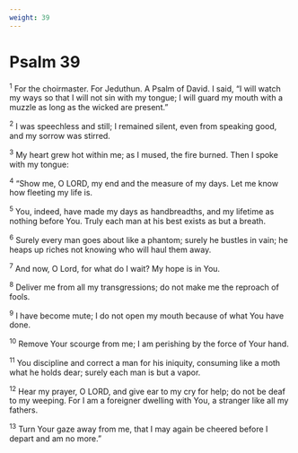 ```yaml
---
weight: 39
---
```


# Psalm 39

<sup>1</sup> For the choirmaster. For Jeduthun. A Psalm of David. I said, “I will watch my ways so that I will not sin with my tongue; I will guard my mouth with a muzzle as long as the wicked are present.” 

<sup>2</sup> I was speechless and still; I remained silent, even from speaking good, and my sorrow was stirred. 

<sup>3</sup> My heart grew hot within me; as I mused, the fire burned. Then I spoke with my tongue: 

<sup>4</sup> “Show me, O LORD, my end and the measure of my days. Let me know how fleeting my life is. 

<sup>5</sup> You, indeed, have made my days as handbreadths, and my lifetime as nothing before You. Truly each man at his best exists as but a breath. 

<sup>6</sup> Surely every man goes about like a phantom; surely he bustles in vain; he heaps up riches not knowing who will haul them away. 

<sup>7</sup> And now, O Lord, for what do I wait? My hope is in You. 

<sup>8</sup> Deliver me from all my transgressions; do not make me the reproach of fools. 

<sup>9</sup> I have become mute; I do not open my mouth because of what You have done. 

<sup>10</sup> Remove Your scourge from me; I am perishing by the force of Your hand. 

<sup>11</sup> You discipline and correct a man for his iniquity, consuming like a moth what he holds dear; surely each man is but a vapor. 

<sup>12</sup> Hear my prayer, O LORD, and give ear to my cry for help; do not be deaf to my weeping. For I am a foreigner dwelling with You, a stranger like all my fathers. 

<sup>13</sup> Turn Your gaze away from me, that I may again be cheered before I depart and am no more.” 


